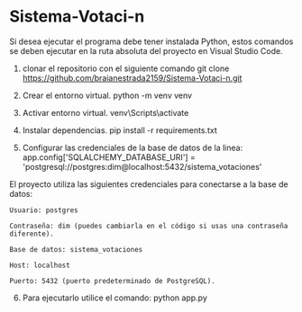 # Sistema-Votaci-n

Si desea ejecutar el programa debe tener instalada Python, estos comandos se deben ejecutar en la ruta absoluta del proyecto en Visual Studio Code. 

1. clonar el repositorio con el siguiente comando
git clone https://github.com/braianestrada2159/Sistema-Votaci-n.git

2. Crear el entorno virtual.
python -m venv venv

3. Activar entorno virtual.	
venv\Scripts\activate

4. Instalar dependencias.
pip install -r requirements.txt

5. Configurar las credenciales de la base de datos de la linea: 
	app.config['SQLALCHEMY_DATABASE_URI'] = 'postgresql://postgres:dim@localhost:5432/sistema_votaciones'

El proyecto utiliza las siguientes credenciales para conectarse a la base de datos:

	Usuario: postgres

	Contraseña: dim (puedes cambiarla en el código si usas una contraseña diferente).

	Base de datos: sistema_votaciones

	Host: localhost

	Puerto: 5432 (puerto predeterminado de PostgreSQL).

6. Para ejecutarlo utilice el comando:
python app.py

